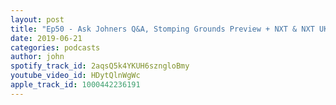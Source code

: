 ```yaml
---
layout: post
title: "Ep50 - Ask Johners Q&A, Stomping Grounds Preview + NXT & NXT UK"
date: 2019-06-21
categories: podcasts
author: john
spotify_track_id: 2aqsQ5k4YKUH6szngloBmy
youtube_video_id: HDytQlnWgWc
apple_track_id: 1000442236191
---
```

